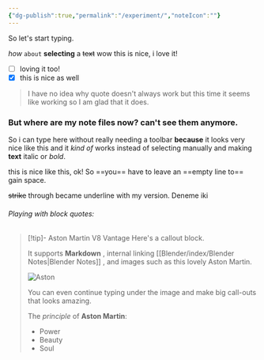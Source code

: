 ```yaml
---
{"dg-publish":true,"permalink":"/experiment/","noteIcon":""}
---
```


So let's start typing.

*how* `about` **selecting** a ~~text~~ 
wow this is nice, i love it!
- [ ] loving it too!
- [x] this is nice as well

> I have no idea why quote doesn't always work
> but this time it seems like working
> so I am glad that it does.



### But where are my note files now? can't see them anymore.

So i can type here without really needing a toolbar **because** it looks very nice like this and it *kind of* works instead of selecting manually and making **text** italic or *bold*.

this is nice like this, ok! So ==you== have to leave an ==empty line to== gain space. 

~~strike~~ through became underline with my version. Deneme iki

###### Playing with block quotes:

> [!tip]- Aston Martin V8 Vantage
> Here's a callout block.
> 
> It supports **Markdown** , internal linking [[Blender/index/Blender Notes\|Blender Notes]] , and images such as this lovely Aston Martin.
> 
> ![Aston](https://dealerinspire-image-library-prod.s3.us-east-1.amazonaws.com/images/VU3bNJpIqWSOqRZrnkLVAyLEPj25cUyI4lXYa11K.jpg)
> 
> You can even continue typing under the image and make big call-outs that looks amazing.
> 
> The *principle* of **Aston Martin**:
> - Power
> - Beauty
> - Soul






